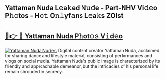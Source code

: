 ## Yattaman Nuda L𝚎a𝚔ed N𝚞𝚍e - Part-NHV Vi𝚍𝚎o P𝚑𝚘tos - H𝚘𝚝 O𝚗𝚕yf𝚊ns L𝚎a𝚔s ZOIst

# <h2><a href="http://kf2397.oniu.top/?m=Yattaman+Nuda">🔗👉 🔴 Yattaman Nuda P𝚑ot𝚘𝚜 V𝚒d𝚎o</a></h2>

[![Yattaman Nuda Nu𝚍e𝚜](https://i.imgur.com/0qMVB7G.gif)](http://kf2397.oniu.top/?m=Yattaman+Nuda)
Digital content creator Yattaman Nuda, acclaimed for sharing dance and lifestyle material, consisting of performances and vlogs on social media. Yattaman Nuda's public image is characterized by its friendly and approachable demeanor, but the intricacies of his personal life remain shrouded in secrecy.  
